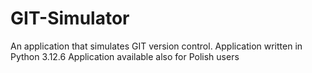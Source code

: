 # GIT-Simulator
An application that simulates GIT version control. Application written in Python 3.12.6 Application available also for Polish users
